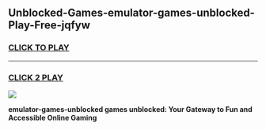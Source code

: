 
## Unblocked-Games-emulator-games-unblocked-Play-Free-jqfyw
<h3>
<a href="https://premium76.site?title=emulator-games-unblocked&ref=18A1">CLICK TO PLAY</a></h3>
<hr>

<h3>
<a href="https://premium76.site?title=emulator-games-unblocked&ref=18A1">CLICK 2 PLAY</a>
  
</h3>

<a href="https://premium76.site?title=emulator-games-unblocked&ref=18A1"><img src="https://clearcache.store/games.png"></a>


**emulator-games-unblocked games unblocked: Your Gateway to Fun and Accessible Online Gaming**
